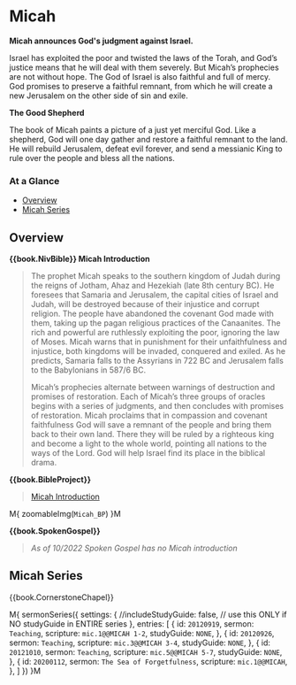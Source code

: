 # Micah

**Micah announces God's judgment against Israel.**

Israel has exploited the poor and twisted the laws of the Torah, and
God’s justice means that he will deal with them severely. But Micah’s
prophecies are not without hope. The God of Israel is also faithful
and full of mercy. God promises to preserve a faithful remnant, from
which he will create a new Jerusalem on the other side of sin and
exile.

**The Good Shepherd**

The book of Micah paints a picture of a just yet merciful God. Like a
shepherd, God will one day gather and restore a faithful remnant to
the land. He will rebuild Jerusalem, defeat evil forever, and send a
messianic King to rule over the people and bless all the nations.


### At a Glance

- [Overview](#overview)
- [Micah Series](#micah-series)


## Overview


**{{book.NivBible}} Micah Introduction**

> The prophet Micah speaks to the southern kingdom of Judah during the
> reigns of Jotham, Ahaz and Hezekiah (late 8th century BC). He foresees
> that Samaria and Jerusalem, the capital cities of Israel and Judah,
> will be destroyed because of their injustice and corrupt religion. The
> people have abandoned the covenant God made with them, taking up the
> pagan religious practices of the Canaanites. The rich and powerful are
> ruthlessly exploiting the poor, ignoring the law of Moses. Micah warns
> that in punishment for their unfaithfulness and injustice, both
> kingdoms will be invaded, conquered and exiled. As he predicts,
> Samaria falls to the Assyrians in 722 BC and Jerusalem falls to the
> Babylonians in 587/6 BC.
> 
> Micah’s prophecies alternate between warnings of destruction and
> promises of restoration. Each of Micah’s three groups of oracles
> begins with a series of judgments, and then concludes with promises of
> restoration. Micah proclaims that in compassion and covenant
> faithfulness God will save a remnant of the people and bring them back
> to their own land. There they will be ruled by a righteous king and
> become a light to the whole world, pointing all nations to the ways of
> the Lord. God will help Israel find its place in the biblical drama.


**{{book.BibleProject}}**

> [Micah Introduction](https://bibleproject.com/explore/video/micah/)

M{ zoomableImg(`Micah_BP`) }M


**{{book.SpokenGospel}}**

> _As of 10/2022 Spoken Gospel has no Micah introduction_


## Micah Series

{{book.CornerstoneChapel}}

M{ sermonSeries({
  settings: {
  //includeStudyGuide: false, // use this ONLY if NO studyGuide in ENTIRE series
  },
  entries: [
    { id: `20120919`, sermon: `Teaching`,                 scripture: `mic.1@@MICAH 1-2`, studyGuide: `NONE`, },
    { id: `20120926`, sermon: `Teaching`,                 scripture: `mic.3@@MICAH 3-4`, studyGuide: `NONE`, },
    { id: `20121010`, sermon: `Teaching`,                 scripture: `mic.5@@MICAH 5-7`, studyGuide: `NONE`, },
    { id: `20200112`, sermon: `The Sea of Forgetfulness`, scripture: `mic.1@@MICAH`,                         },
  ]
}) }M
